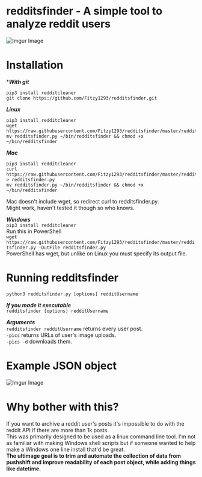 # redditsfinder - A simple tool to analyze reddit users
![Imgur Image](https://i.imgur.com/fuLrbSh.gif)

# Installation
****With git***
```
pip3 install redditcleaner
git clone https://github.com/Fitzy1293/redditsfinder.git
```

***Linux***
```
pip3 install redditcleaner 
wget https://raw.githubusercontent.com/Fitzy1293/redditsfinder/master/redditsfinder.py
mv redditsfinder.py ~/bin/redditsfinder && chmod +x ~/bin/redditsfinder
```

***Mac***
```
pip3 install redditcleaner 
curl https://raw.githubusercontent.com/Fitzy1293/redditsfinder/master/redditsfinder.py > redditsfinder.py 
mv redditsfinder.py ~/bin/redditsfinder && chmod +x ~/bin/redditsfinder
```
Mac doesn't include wget, so redirect curl to redditsfinder.py. \
Might work, haven't tested it though so who knows.

***Windows***\
`pip3 install redditcleaner`\
Run this in PowerShell\
`wget https://raw.githubusercontent.com/Fitzy1293/redditsfinder/master/redditsfinder.py -OutFile redditsfinder.py`\
PowerShell has wget, but unlike on Linux you must specify its output file. 

# Running redditsfinder
`python3 redditsfinder.py [options] redditUsername` 

***If you made it executable***\
`redditsfinder [options] redditUsername` 

***Arguments***\
`redditsfinder redditUsername` returns every user post.\
`-pics` returns URLs of user's image uploads.\
`-pics -d` downloads them.

# Example JSON object
![Imgur Image](https://i.imgur.com/yHR87rG.png)

# Why bother with this? 
If you want to archive a reddit user's posts it's impossible to do with the reddit API if there are more than 1k posts. \
This was primarily designed to be used as a linux command line tool. I'm not as familiar with making Windows shell scripts but if someone wanted to help make a Windows one line install that'd be great. \
**The ultimage goal is to trim and automate the collection of data from pushshift and improve readability of each post object, while adding things like datetime.** 

